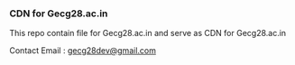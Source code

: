 ### CDN for Gecg28.ac.in

This repo contain file for Gecg28.ac.in and serve as CDN for Gecg28.ac.in

Contact Email : gecg28dev@gmail.com
